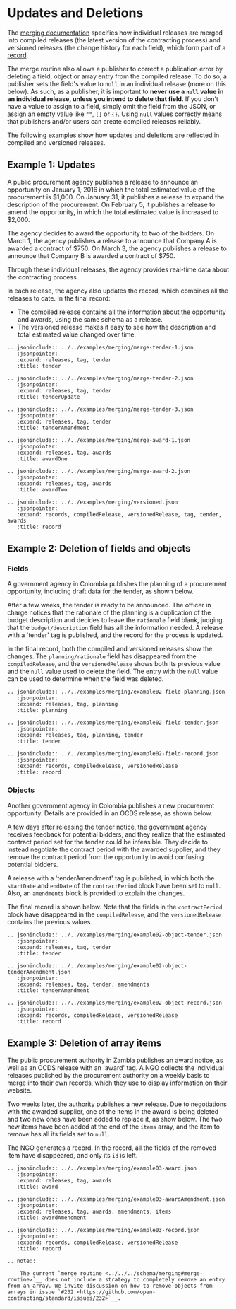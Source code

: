 # Updates and Deletions

The [merging documentation](../../schema/merging) specifies how individual releases are merged into compiled releases (the latest version of the contracting process) and versioned releases (the change history for each field), which form part of a [record](../../getting_started/releases_and_records). 

The merge routine also allows a publisher to correct a publication error by deleting a field, object or array entry from the compiled release. To do so, a publisher sets the field's value to `null` in an individual release (more on this below). As such, as a publisher, it is important to **never use a `null` value in an individual release, unless you intend to delete that field**. If you don't have a value to assign to a field, simply omit the field from the JSON, or assign an empty value like `""`, `[]` or `{}`. Using `null` values correctly means that publishers and/or users can create compiled releases reliably.

The following examples show how updates and deletions are reflected in compiled and versioned releases.

## Example 1: Updates

A public procurement agency publishes a release to announce an opportunity on January 1, 2016 in which the total estimated value of the procurement is $1,000. On January 31, it publishes a release to expand the description of the procurement. On February 5, it publishes a release to amend the opportunity, in which the total estimated value is increased to $2,000.

The agency decides to award the opportunity to two of the bidders. On March 1, the agency publishes a release to announce that Company A is awarded a contract of $750. On March 3, the agency publishes a release to announce that Company B is awarded a contract of $750.

Through these individual releases, the agency provides real-time data about the contracting process.

In each release, the agency also updates the record, which combines all the releases to date. In the final record:

* The compiled release contains all the information about the opportunity and awards, using the same schema as a release.
* The versioned release makes it easy to see how the description and total estimated value changed over time.

```{eval-rst}
.. jsoninclude:: ../../examples/merging/merge-tender-1.json
   :jsonpointer:
   :expand: releases, tag, tender
   :title: tender
```

```{eval-rst}
.. jsoninclude:: ../../examples/merging/merge-tender-2.json
   :jsonpointer:
   :expand: releases, tag, tender
   :title: tenderUpdate
```

```{eval-rst}
.. jsoninclude:: ../../examples/merging/merge-tender-3.json
   :jsonpointer:
   :expand: releases, tag, tender
   :title: tenderAmendment
```

```{eval-rst}
.. jsoninclude:: ../../examples/merging/merge-award-1.json
   :jsonpointer:
   :expand: releases, tag, awards
   :title: awardOne
```

```{eval-rst}
.. jsoninclude:: ../../examples/merging/merge-award-2.json
   :jsonpointer:
   :expand: releases, tag, awards
   :title: awardTwo
```

```{eval-rst}
.. jsoninclude:: ../../examples/merging/versioned.json
   :jsonpointer:
   :expand: records, compiledRelease, versionedRelease, tag, tender, awards
   :title: record
```

## Example 2: Deletion of fields and objects

### Fields

A government agency in Colombia publishes the planning of a procurement opportunity, including draft data for the tender, as shown below.

After a few weeks, the tender is ready to be announced. The officer in charge notices that the rationale of the planning is a duplication of the budget description and decides to leave the `rationale` field blank, judging that the `budget/description` field has all the information needed. A release with a 'tender' tag is published, and the record for the process is updated.

In the final record, both the compiled and versioned releases show the changes. The `planning/rationale` field has disappeared from the `compiledRelease`, and the `versionedRelease` shows both its previous value and the `null` value used to delete the field. The entry with the `null` value can be used to determine when the field was deleted.

```{eval-rst}
.. jsoninclude:: ../../examples/merging/example02-field-planning.json
   :jsonpointer:
   :expand: releases, tag, planning
   :title: planning
```

```{eval-rst}
.. jsoninclude:: ../../examples/merging/example02-field-tender.json
   :jsonpointer:
   :expand: releases, tag, planning, tender
   :title: tender
```

```{eval-rst}
.. jsoninclude:: ../../examples/merging/example02-field-record.json
   :jsonpointer:
   :expand: records, compiledRelease, versionedRelease
   :title: record
```

### Objects

Another government agency in Colombia publishes a new procurement opportunity. Details are provided in an OCDS release, as shown below.

A few days after releasing the tender notice, the government agency receives feedback for potential bidders, and they realize that the estimated contract period set for the tender could be infeasible. They decide to instead negotiate the contract period with the awarded supplier, and they remove the contract period from the opportunity to avoid confusing potential bidders.

A release with a 'tenderAmendment' tag is published, in which both the `startDate` and `endDate` of the `contractPeriod` block have been set to `null`. Also, an `amendments` block is provided to explain the changes.

The final record is shown below. Note that the fields in the `contractPeriod` block have disappeared in the `compiledRelease`, and the `versionedRelease` contains the previous values.

```{eval-rst}
.. jsoninclude:: ../../examples/merging/example02-object-tender.json
   :jsonpointer: 
   :expand: releases, tag, tender
   :title: tender
```

```{eval-rst}
.. jsoninclude:: ../../examples/merging/example02-object-tenderAmendment.json
   :jsonpointer: 
   :expand: releases, tag, tender, amendments
   :title: tenderAmendment
```

```{eval-rst}
.. jsoninclude:: ../../examples/merging/example02-object-record.json
   :jsonpointer: 
   :expand: records, compiledRelease, versionedRelease
   :title: record
```

## Example 3: Deletion of array items

The public procurement authority in Zambia publishes an award notice, as well as an OCDS release with an 'award' tag. A NGO collects the individual releases published by the procurement authority on a weekly basis to merge into their own records, which they use to display information on their website.

Two weeks later, the authority publishes a new release. Due to negotiations with the awarded supplier, one of the items in the award is being deleted and two new ones have been added to replace it, as show below. The two new items have been added at the end of the `items` array, and the item to remove has all its fields set to `null`.

The NGO generates a record. In the record, all the fields of the removed item have disappeared, and only its `id` is left.

```{eval-rst}
.. jsoninclude:: ../../examples/merging/example03-award.json
   :jsonpointer: 
   :expand: releases, tag, awards
   :title: award
```

```{eval-rst}
.. jsoninclude:: ../../examples/merging/example03-awardAmendment.json
   :jsonpointer: 
   :expand: releases, tag, awards, amendments, items
   :title: awardAmendment
```

```{eval-rst}
.. jsoninclude:: ../../examples/merging/example03-record.json
   :jsonpointer: 
   :expand: records, compiledRelease, versionedRelease
   :title: record
```

```{eval-rst}
.. note::

    The current `merge routine <../../../schema/merging#merge-routine>`__ does not include a strategy to completely remove an entry from an array. We invite discussion on how to remove objects from arrays in issue `#232 <https://github.com/open-contracting/standard/issues/232>`__.
```
